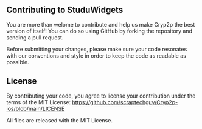 ## Contributing to StuduWidgets

You are more than welome to contribute and help us make Cryp2p the best version of itself! You can do so using GitHub by forking the repository and sending a pull request. 

Before submitting your changes, please make sure your code resonates with our conventions and style in order to keep the code as readable as possible. 

## License 

By contributing your code, you agree to license your contribution under the terms of the MIT License: 
https://github.com/scraptechguy/Cryp2p-ios/blob/main/LICENSE

All files are released with the MIT License.
